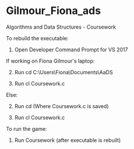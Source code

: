 # Gilmour_Fiona_ads
Algorithms and Data Structures - Coursework

To rebuild the executable:

  1. Open Developer Command Prompt for VS 2017

  If working on Fiona Gilmour's laptop:

   2. Run cd C:\Users\Fiona\Documents\AaDS
   
   3. Run cl Coursework.c

  Else:

   2. Run cd (Where Coursework.c is saved)

   3. Run cl Coursework.c

To run the game: 

  1. Run Coursework (after executable is rebuilt)
